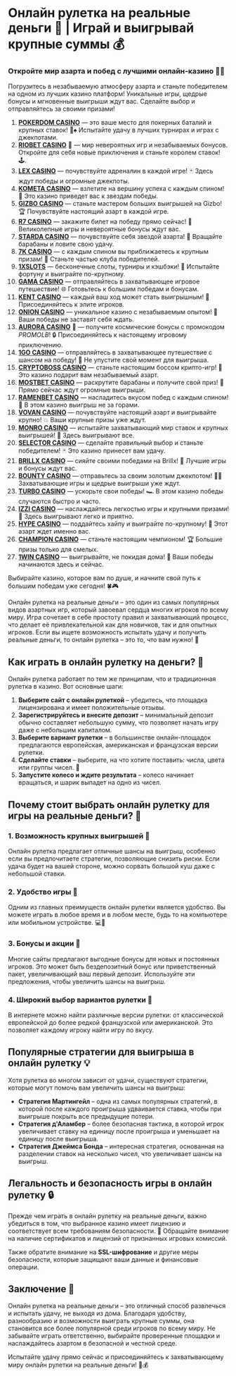# Онлайн рулетка на реальные деньги 🎰 | Играй и выигрывай крупные суммы 💰
### Откройте мир азарта и побед с лучшими онлайн-казино 🎰💥

Погрузитесь в незабываемую атмосферу азарта и станьте победителем на одном из лучших казино платформ! Уникальные игры, щедрые бонусы и мгновенные выигрыши ждут вас. Сделайте выбор и отправляйтесь за своими призами!

1. **[POKERDOM CASINO](https://brandplay.link/Bxg7SC7H)** — это ваше место для покерных баталий и крупных ставок! 🎲♠️ Испытайте удачу в лучших турнирах и играх с джекпотами.
2. **[RIOBET CASINO](https://brandplay.link/dtx89f2L)** 🌟 — мир невероятных игр и незабываемых бонусов. Откройте для себя новые приключения и станьте королем ставок! 🕹️.
3. **[LEX CASINO](https://brandplay.link/2HFTmBc8)** — почувствуйте адреналин в каждой игре! 🃏 Здесь ждут победы и огромные джекпоты.
4. **[KOMETA CASINO](https://brandplay.link/tLG15CCb)** — взлетите на вершину успеха с каждым спином! 🚀 Это казино приведет вас к звездам победы.
5. **[GIZBO CASINO](https://gizbo-tea02.com/c8e962e89)** — станьте мастером больших выигрышей на Gizbo! 🏆 Почувствуйте настоящий азарт в каждой игре.
6. **[R7 CASINO](https://brandplay.link/zPmNmTWG)** — закажите билет на победу прямо сейчас! 🎯 Великолепные игры и невероятные бонусы ждут вас.
7. **[STARDA CASINO](https://brandplay.link/cpFQbWKn)** — почувствуйте себя звездой азарта! 🌟 Вращайте барабаны и ловите свою удачу.
8. **[7K CASINO](https://brandplay.link/dd46bNgD)** — с каждым спином вы приближаетесь к крупным призам! 🎰 Станьте частью клуба победителей.
9. **[1XSLOTS](https://brandplay.link/R4xfxqdm)** — бесконечные слоты, турниры и кэшбэки! 🎲 Испытайте фортуну и выиграйте по-крупному.
10. **[GAMA CASINO](https://brandplay.link/zrZpLFTP)** — отправляйтесь в захватывающее игровое путешествие! 🌐 Готовьтесь к большим победам и бонусам.
11. **[KENT CASINO](https://passage-through-deserts.com/de0514c15)** — каждый ваш ход может стать выигрышным! 🏅 Присоединяйтесь к элите игроков.
12. **[ONION CASINO](https://obclk001-2d.top/click?offer_id=986&partner_id=10542&landing_id=1798&utm_medium=affiliate&sub_1=oncasino3)** — уникальное казино с незабываемым опытом! 🧅 Ваши победы не заставят себя ждать.
13. **[AURORA CASINO](https://10trafic-stat2.com/click/668546566bcc6313411604c7/6766/15114/subaccount?promocode=PROMOLB)** 🌌 — получите космические бонусы с промокодом *PROMOLB*! 🔒 Присоединяйтесь к настоящему игровому приключению.
14. **[1GO CASINO](https://1go-ircp01.com/ce015f410)** — отправляйтесь в захватывающее путешествие с шансом на победу! 🚀 Не упустите свой момент для выигрыша.
15. **[CRYPTOBOSS CASINO](https://cryptobossc.online/d847bcfa9)** — станьте настоящим боссом крипто-игр! 💎 Это казино подарит вам незабываемый азарт.
16. **[MOSTBET CASINO](https://ktbtis024ifqfn0mst.com/beQs)** — раскрутите барабаны и получите свой приз! 🎰 Прямо сейчас ждут огромные выигрыши.
17. **[RAMENBET CASINO](https://get.saltyram.com/ru/registration?apkpop=0&partner=p24970p3296034p5526)** — насладитесь вкусом побед с каждым спином! 🍜 В этом казино выигрыш не за горами.
18. **[VOVAN CASINO](https://vovan.site/d2375cf9b)** — почувствуйте настоящий азарт и выигрывайте крупно! 💥 Ваши крупные призы уже ждут.
19. **[MONRO CASINO](https://mnr-ircp01.com/c3ce72a2c)** — испытайте захватывающий мир ставок и крупных выигрышей! 🎯 Здесь выигрывают все.
20. **[SELECTOR CASINO](https://gosel.pl/SELVK)** — сделайте правильный выбор и станьте победителем! 🃏 Это казино принесет вам удачу.
21. **[BRILLX CASINO](https://brillx.pub/BRIVK)** — сияйте своими победами на Brillx! 💫 Лучшие игры и бонусы ждут вас.
22. **[BOUNTY CASINO](https://bounty-casino.de/BOVK)** — отправьтесь за своим золотым джекпотом! 🏴‍☠️ Захватывающие игры и щедрые выигрыши уже ждут.
23. **[TURBO CASINO](https://turbo-casino.pro/TURVK)** — ускорьте свои победы! 🏎️ В этом казино победы случаются быстро и часто.
24. **[IZZI CASINO](https://izzi-fr03.com/ca7c8a7b7)** — наслаждайтесь легкостью игры и крупными призами! 🎰 Здесь выигрывают легко и приятно.
25. **[HYPE CASINO](https://hypekaz.com/dc2f44ad0)** — поддайтесь хайпу и выиграйте по-крупному! 🎉 Этот азарт ждет именно вас.
26. **[CHAMPION CASINO](https://champcasino.ink/pobeda/doa-hats?p80412p305331p112c)** — станьте настоящим чемпионом! 🏆 Большие призы только для смелых.
27. **[1WIN CASINO](https://brandplay.link/6F5VqbyZ)** — выигрывайте, не покидая дома! 🥇 Ваши победы начинаются здесь и сейчас.

Выбирайте казино, которое вам по душе, и начните свой путь к большим победам уже сегодня! 🍀🎮

Онлайн рулетка на реальные деньги – это один из самых популярных видов азартных игр, который завоевал сердца многих игроков по всему миру. Игра сочетает в себе простоту правил и захватывающий процесс, что делает её привлекательной как для новичков, так и для опытных игроков. Если вы ищете возможность испытать удачу и получить реальные деньги, то онлайн рулетка – это то, что вам нужно! 🎯

## Как играть в онлайн рулетку на деньги? 🤑

Онлайн рулетка работает по тем же принципам, что и традиционная рулетка в казино. Вот основные шаги:

1. **Выберите сайт с онлайн рулеткой** – убедитесь, что площадка лицензирована и имеет положительные отзывы.
2. **Зарегистрируйтесь и внесите депозит** – минимальный депозит обычно составляет небольшую сумму, что позволяет начать игру даже с небольшим капиталом.
3. **Выберите вариант рулетки** – в большинстве онлайн-площадок предлагаются европейская, американская и французская версии рулетки.
4. **Сделайте ставки** – выберите, на что хотите поставить: числа, цвета или группы чисел. 🎲
5. **Запустите колесо и ждите результата** – колесо начинает вращаться, и шарик выпадет на одно из чисел.

## Почему стоит выбрать онлайн рулетку для игры на реальные деньги? 🎰

### 1. Возможность крупных выигрышей 💸
Онлайн рулетка предлагает отличные шансы на выигрыш, особенно если вы предпочитаете стратегии, позволяющие снизить риски. Если удача будет на вашей стороне, можно сорвать большой куш даже с небольшой ставки.

### 2. Удобство игры 📱
Одним из главных преимуществ онлайн рулетки является удобство. Вы можете играть в любое время и в любом месте, будь то на компьютере или мобильном устройстве. 💻📲

### 3. Бонусы и акции 🎁
Многие сайты предлагают выгодные бонусы для новых и постоянных игроков. Это может быть бездепозитный бонус или приветственный пакет, увеличивающий ваш первый депозит. Используйте эти предложения, чтобы увеличить шансы на выигрыш.

### 4. Широкий выбор вариантов рулетки 🎡
В интернете можно найти различные версии рулетки: от классической европейской до более редкой французской или американской. Это позволяет каждому игроку найти игру по вкусу.

## Популярные стратегии для выигрыша в онлайн рулетку 💡

Хотя рулетка во многом зависит от удачи, существуют стратегии, которые могут помочь вам увеличить шансы на выигрыш:

- **Стратегия Мартингейл** – одна из самых популярных стратегий, в которой после каждого проигрыша удваивается ставка, чтобы при выигрыше покрыть все предыдущие потери.
- **Стратегия д'Аламбер** – более безопасная тактика, в которой игрок увеличивает ставку на единицу после проигрыша и уменьшает на единицу после выигрыша.
- **Стратегия Джеймса Бонда** – интересная стратегия, основанная на разделении ставок на несколько чисел, что увеличивает шансы на выигрыш.

## Легальность и безопасность игры в онлайн рулетку 🔒

Прежде чем играть в онлайн рулетку на реальные деньги, важно убедиться в том, что выбранное казино имеет лицензию и соответствует всем требованиям безопасности. 🔐 Обращайте внимание на наличие сертификатов и лицензий от признанных игровых комиссий.

Также обратите внимание на **SSL-шифрование** и другие меры безопасности, которые защищают ваши данные и финансовые операции.

## Заключение 🎉

Онлайн рулетка на реальные деньги – это отличный способ развлечься и испытать удачу, не выходя из дома. Благодаря удобству, разнообразию и возможности выиграть крупные суммы, она становится все более популярной среди игроков по всему миру. Не забывайте играть ответственно, выбирайте проверенные площадки и наслаждайтесь азартом в безопасной и честной среде.

Испытайте удачу прямо сейчас и присоединяйтесь к захватывающему миру онлайн рулетки на реальные деньги! 🎰💰
